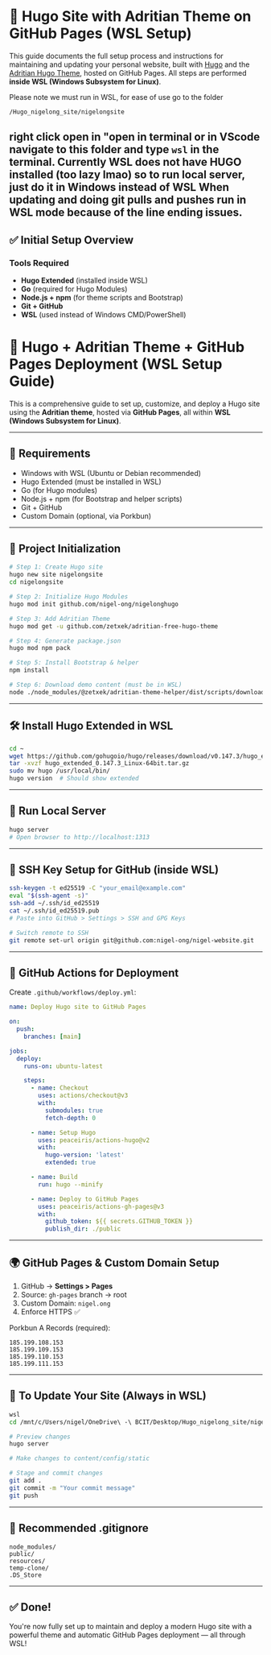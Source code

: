 # 🚀 Hugo Site with Adritian Theme on GitHub Pages (WSL Setup)

This guide documents the full setup process and instructions for maintaining and updating your personal website, built with [Hugo](https://gohugo.io/) and the [Adritian Hugo Theme](https://github.com/zetxek/adritian-free-hugo-theme), hosted on GitHub Pages. All steps are performed **inside WSL (Windows Subsystem for Linux)**.

Please note we must run in WSL, for ease of use go to the folder 
```bash
/Hugo_nigelong_site/nigelongsite
```
right click open in "open in terminal or in VScode navigate to this folder and type `wsl` in the terminal.
Currently WSL does not have HUGO installed (too lazy lmao) so to run local server, just do it in Windows instead of WSL
When updating and doing git pulls and pushes run in WSL mode because of the line ending issues. 
---

## ✅ Initial Setup Overview

### Tools Required

- **Hugo Extended** (installed inside WSL)
- **Go** (required for Hugo Modules)
- **Node.js + npm** (for theme scripts and Bootstrap)
- **Git + GitHub**
- **WSL** (used instead of Windows CMD/PowerShell)


# 🚀 Hugo + Adritian Theme + GitHub Pages Deployment (WSL Setup Guide)

This is a comprehensive guide to set up, customize, and deploy a Hugo site using the **Adritian theme**, hosted via **GitHub Pages**, all within **WSL (Windows Subsystem for Linux)**.

---

## 🧰 Requirements

- Windows with WSL (Ubuntu or Debian recommended)
- Hugo Extended (must be installed in WSL)
- Go (for Hugo modules)
- Node.js + npm (for Bootstrap and helper scripts)
- Git + GitHub
- Custom Domain (optional, via Porkbun)

---

## 📁 Project Initialization

```bash
# Step 1: Create Hugo site
hugo new site nigelongsite
cd nigelongsite

# Step 2: Initialize Hugo Modules
hugo mod init github.com/nigel-ong/nigelonghugo

# Step 3: Add Adritian Theme
hugo mod get -u github.com/zetxek/adritian-free-hugo-theme

# Step 4: Generate package.json
hugo mod npm pack

# Step 5: Install Bootstrap & helper
npm install

# Step 6: Download demo content (must be in WSL)
node ./node_modules/@zetxek/adritian-theme-helper/dist/scripts/download-content.js
```

---

## 🛠️ Install Hugo Extended in WSL

```bash
cd ~
wget https://github.com/gohugoio/hugo/releases/download/v0.147.3/hugo_extended_0.147.3_Linux-64bit.tar.gz
tar -xvzf hugo_extended_0.147.3_Linux-64bit.tar.gz
sudo mv hugo /usr/local/bin/
hugo version  # Should show extended
```

---

## 🧪 Run Local Server

```bash
hugo server
# Open browser to http://localhost:1313
```

---

## 🔐 SSH Key Setup for GitHub (inside WSL)

```bash
ssh-keygen -t ed25519 -C "your_email@example.com"
eval "$(ssh-agent -s)"
ssh-add ~/.ssh/id_ed25519
cat ~/.ssh/id_ed25519.pub
# Paste into GitHub > Settings > SSH and GPG Keys
```

```bash
# Switch remote to SSH
git remote set-url origin git@github.com:nigel-ong/nigel-website.git
```

---

## 🔁 GitHub Actions for Deployment

Create `.github/workflows/deploy.yml`:

```yaml
name: Deploy Hugo site to GitHub Pages

on:
  push:
    branches: [main]

jobs:
  deploy:
    runs-on: ubuntu-latest

    steps:
      - name: Checkout
        uses: actions/checkout@v3
        with:
          submodules: true
          fetch-depth: 0

      - name: Setup Hugo
        uses: peaceiris/actions-hugo@v2
        with:
          hugo-version: 'latest'
          extended: true

      - name: Build
        run: hugo --minify

      - name: Deploy to GitHub Pages
        uses: peaceiris/actions-gh-pages@v3
        with:
          github_token: ${{ secrets.GITHUB_TOKEN }}
          publish_dir: ./public
```

---

## 🌍 GitHub Pages & Custom Domain Setup

1. GitHub → **Settings > Pages**
2. Source: `gh-pages` branch → root
3. Custom Domain: `nigel.ong`
4. Enforce HTTPS ✅

Porkbun A Records (required):

```
185.199.108.153
185.199.109.153
185.199.110.153
185.199.111.153
```

---

## 🔄 To Update Your Site (Always in WSL)

```bash
wsl
cd /mnt/c/Users/nigel/OneDrive\ -\ BCIT/Desktop/Hugo_nigelong_site/nigelongsite

# Preview changes
hugo server

# Make changes to content/config/static

# Stage and commit changes
git add .
git commit -m "Your commit message"
git push
```

---

## 🧼 Recommended .gitignore

```gitignore
node_modules/
public/
resources/
temp-clone/
.DS_Store
```

---

## ✅ Done!

You're now fully set up to maintain and deploy a modern Hugo site with a powerful theme and automatic GitHub Pages deployment — all through WSL!
